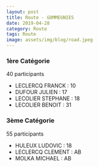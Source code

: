 ```yaml
---
layout: post
title: Route - GOMMEGNIES
date: 2019-04-28
category: Route
tags: Route
image: assets/img/blog/road.jpeg
---
```


### 1ère Catégorie
40 participants
- LECLERCQ FRANCK : 10
- DUFOUR JULIEN : 17
- LECOLIER STEPHANE : 18
- LECOLIER BENOIT : 31

### 3ème Catégorie
55 participants
- HULEUX LUDOVIC : 18
- LECLERCQ CLEMENT : AB
- MOLKA MICHAEL : AB
